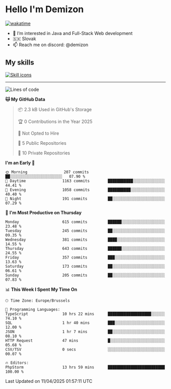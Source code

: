 # Hello I'm Demizon
[![wakatime](https://wakatime.com/badge/user/6ad1949f-d6d7-44f9-9eee-c35e54cc499b.svg)](https://wakatime.com/@6ad1949f-d6d7-44f9-9eee-c35e54cc499b)
- 👀 I’m interested in Java and Full-Stack Web development
- 🇸🇰 Slovak
- 📫 Reach me on discord: @demizon

## My skills
[![Skill icons](https://skillicons.dev/icons?i=java,js,ts,html,css,react,nextjs,tailwind,supabase,py,git,docker,linux,mysql,postgres,mongo&theme=dark)](https://github.com/Demizon3433)

---

<!--START_SECTION:waka-->
![Lines of code](https://img.shields.io/badge/From%20Hello%20World%20I%27ve%20Written-804.9%20thousand%20lines%20of%20code-blue)

**🐱 My GitHub Data** 

> 📦 2.3 kB Used in GitHub's Storage 
 > 
> 🏆 0 Contributions in the Year 2025
 > 
> 🚫 Not Opted to Hire
 > 
> 📜 5 Public Repositories 
 > 
> 🔑 10 Private Repositories 
 > 
**I'm an Early 🐤** 

```text
🌞 Morning                207 commits         ██░░░░░░░░░░░░░░░░░░░░░░░   07.90 % 
🌆 Daytime                1163 commits        ███████████░░░░░░░░░░░░░░   44.41 % 
🌃 Evening                1058 commits        ██████████░░░░░░░░░░░░░░░   40.40 % 
🌙 Night                  191 commits         ██░░░░░░░░░░░░░░░░░░░░░░░   07.29 % 
```
📅 **I'm Most Productive on Thursday** 

```text
Monday                   615 commits         ██████░░░░░░░░░░░░░░░░░░░   23.48 % 
Tuesday                  245 commits         ██░░░░░░░░░░░░░░░░░░░░░░░   09.35 % 
Wednesday                381 commits         ████░░░░░░░░░░░░░░░░░░░░░   14.55 % 
Thursday                 643 commits         ██████░░░░░░░░░░░░░░░░░░░   24.55 % 
Friday                   357 commits         ███░░░░░░░░░░░░░░░░░░░░░░   13.63 % 
Saturday                 173 commits         ██░░░░░░░░░░░░░░░░░░░░░░░   06.61 % 
Sunday                   205 commits         ██░░░░░░░░░░░░░░░░░░░░░░░   07.83 % 
```


📊 **This Week I Spent My Time On** 

```text
🕑︎ Time Zone: Europe/Brussels

💬 Programming Languages: 
TypeScript               10 hrs 22 mins      ███████████████████░░░░░░   74.10 % 
SQL                      1 hr 40 mins        ███░░░░░░░░░░░░░░░░░░░░░░   12.00 % 
JSON                     1 hr 7 mins         ██░░░░░░░░░░░░░░░░░░░░░░░   08.10 % 
HTTP Request             47 mins             █░░░░░░░░░░░░░░░░░░░░░░░░   05.68 % 
CSV/TSV                  0 secs              ░░░░░░░░░░░░░░░░░░░░░░░░░   00.07 % 

🔥 Editors: 
PhpStorm                 13 hrs 59 mins      █████████████████████████   100.00 % 
```


 Last Updated on 11/04/2025 01:57:11 UTC
<!--END_SECTION:waka-->

